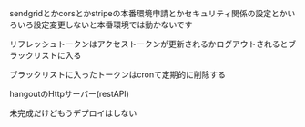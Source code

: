 sendgridとかcorsとかstripeの本番環境申請とかセキュリティ関係の設定とかいろいろ設定変更しないと本番環境では動かないです

リフレッシュトークンはアクセストークンが更新されるかログアウトされるとブラックリストに入る

ブラックリストに入ったトークンはcronて定期的に削除する

hangoutのHttpサーバー(restAPI)

未完成だけどもうデプロイはしない
